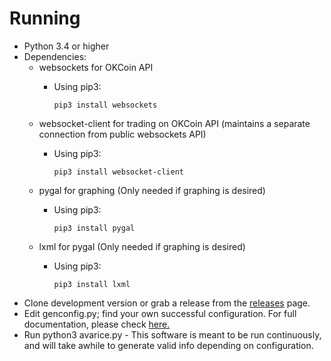 Running
=======

-   Python 3.4 or higher
-   Dependencies:
    -   websockets for OKCoin API
        -   Using pip3:

                pip3 install websockets

    -   websocket-client for trading on OKCoin API (maintains a separate
        connection from public websockets API)
        -   Using pip3:

                pip3 install websocket-client

    -   pygal for graphing (Only needed if graphing is desired)
        -   Using pip3:

                pip3 install pygal

    -   lxml for pygal (Only needed if graphing is desired)
        -   Using pip3:

                pip3 install lxml

-   Clone development version or grab a release from the
    [releases](https://github.com/Galts-Gulch/avarice/releases) page.
-   Edit genconfig.py; find your own successful configuration. For full
    documentation, please check [here.](configuring.md)
-   Run python3 avarice.py - This software is meant to be run
    continuously, and will take awhile to generate valid info depending
    on configuration.
